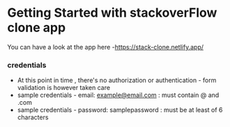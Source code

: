 # Getting Started with stackoverFlow clone app

You can have a look at the app here -https://stack-clone.netlify.app/

### credentials

- At this point in time , there's no authorization or authentication - form validation is however taken care
- sample credentials - email: example@email.com : must contain @ and .com
-  sample credentials - password: samplepassword : must be at least of 6 characters
